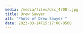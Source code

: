 ```yaml
---
media: /media/files/dsc_4708-.jpg
title: Drew Sawyer
alt: "Photo of Drew Sawyer "
date: 2023-03-14T15:17:00-0500
---
```

